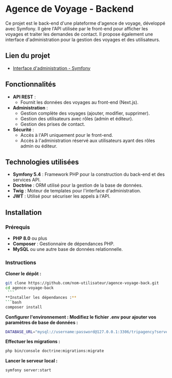 # Agence de Voyage - Backend

Ce projet est le back-end d'une plateforme d'agence de voyage, développé avec Symfony. Il gère l'API utilisée par le front-end pour afficher les voyages et traiter les demandes de contact. Il propose également une interface d'administration pour la gestion des voyages et des utilisateurs.

## Lien du projet

- [Interface d'administration - Symfony](https://simplondevgrenoble.nohost.me/amal/tripagencyprod/public/)

## Fonctionnalités

- **API REST** : 
  - Fournit les données des voyages au front-end (Next.js).
- **Administration** :
  - Gestion complète des voyages (ajouter, modifier, supprimer).
  - Gestion des utilisateurs avec rôles (admin et éditeur).
  - Gestion des prises de contact.
- **Sécurité** :
  - Accès à l'API uniquement pour le front-end.
  - Accès à l'administration réservé aux utilisateurs ayant des rôles admin ou éditeur.

## Technologies utilisées

- **Symfony 5.4** : Framework PHP pour la construction du back-end et des services API.
- **Doctrine** : ORM utilisé pour la gestion de la base de données.
- **Twig** : Moteur de templates pour l'interface d'administration.
- **JWT** : Utilisé pour sécuriser les appels à l'API.

## Installation

### Prérequis

- **PHP 8.0** ou plus
- **Composer** : Gestionnaire de dépendances PHP.
- **MySQL** ou une autre base de données relationnelle.

### Instructions

**Cloner le dépôt :**
   ```bash
   git clone https://github.com/nom-utilisateur/agence-voyage-back.git
   cd agence-voyage-back
    ```
**Installer les dépendances :**
   ```bash
   composer install
   ```
**Configurer l'environnement : Modifiez le fichier .env pour ajouter vos paramètres de base de données :**
   ```bash
   DATABASE_URL="mysql://username:password@127.0.0.1:3306/tripagency?serverVersion=5.7"
   ```
**Effectuer les migrations :**
   ```bash
   php bin/console doctrine:migrations:migrate
   ```
**Lancer le serveur local :**
   ```bash
   symfony server:start
   ```

